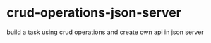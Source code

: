 # crud-operations-json-server
build a task using crud operations and  create own api in json server
